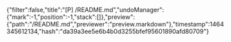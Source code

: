{"filter":false,"title":"[P] /README.md","undoManager":{"mark":-1,"position":-1,"stack":[]},"preview":{"path":"/README.md","previewer":"preview.markdown"},"timestamp":1464345612134,"hash":"da39a3ee5e6b4b0d3255bfef95601890afd80709"}